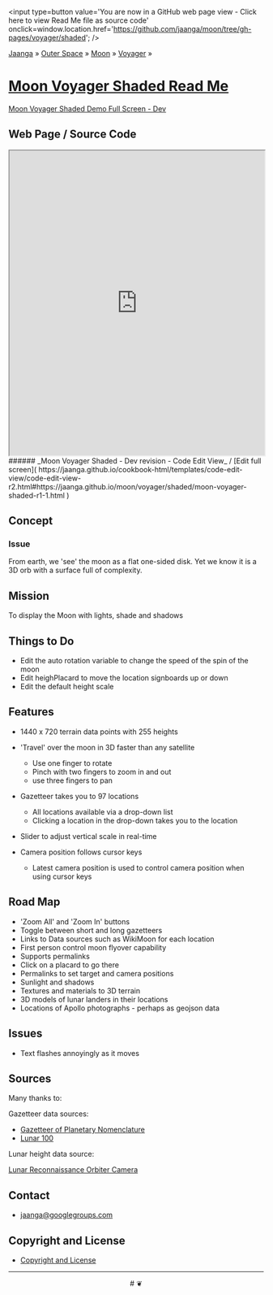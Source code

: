 <span style=display:none; >[You are now in a GitHub source code view - click here to view Read Me file as a web page]( https://jaanga.github.io/moon/voyager/shaded/index.html "View file as a web page." ) </span>
<input type=button value='You are now in a GitHub web page view - Click here to view Read Me file as source code' onclick=window.location.href='https://github.com/jaanga/moon/tree/gh-pages/voyager/shaded'; />

[Jaanga]( https://jaanga.github.io/ ) &raquo; [Outer Space]( https://jaanga.github.io/outer-space/ ) &raquo;  [Moon]( https://jaanga.github.io/moon/ ) &raquo; [Voyager]( https://jaanga.github.io/moon/voyager/ ) &raquo;

[Moon Voyager Shaded Read Me]( index.html )
===

[Moon Voyager Shaded Demo Full Screen - Dev]( https://jaanga.github.io/moon/voyager/shaded/dev/ )


## Web Page / Source Code

<iframe class=ifr src=https://jaanga.github.io/cookbook-html/templates/code-edit-view/code-edit-view-r2.html#https://jaanga.github.io/moon/voyager/shaded/moon-voyager-shaded-r1-1.html width=100% height=600px ></iframe>
###### _Moon Voyager Shaded - Dev revision - Code Edit View_ /  [Edit full screen]( https://jaanga.github.io/cookbook-html/templates/code-edit-view/code-edit-view-r2.html#https://jaanga.github.io/moon/voyager/shaded/moon-voyager-shaded-r1-1.html )


## Concept

### Issue

From earth, we 'see' the moon as a flat one-sided disk. Yet we know it is a 3D orb with a surface full of complexity.

## Mission

To display the Moon with lights, shade and shadows


## Things to Do

* Edit the auto rotation variable to change the speed of the spin of the moon
* Edit heighPlacard to move the location signboards up or down
* Edit the default height scale



## Features

* 1440 x 720 terrain data points with 255 heights
* 'Travel' over the moon in 3D faster than any satellite
	* Use one finger to rotate
	* Pinch with two fingers to zoom in and out
	* use three fingers to pan
* Gazetteer takes you to 97 locations
	* All locations available via a drop-down list
	* Clicking a location in the drop-down takes you to the location

* Slider to adjust vertical scale in real-time
* Camera position follows cursor keys
	* Latest camera position is used to control camera position when using cursor keys

<!--
* Supports permalinks
	* [Copernicus]( https://jaanga.github.io/moon-voyager/moon-rover-mobile/dev/index.html#20 )
	* [Gassendi]( https://jaanga.github.io/terrain-r2/viewers/moon-rover-mobile/dev/index.html#30 )
	* [Tycho]( https://jaanga.github.io/terrain-r2/viewers/moon-rover-mobile/dev/index.html#93 )
-->

## Road Map

* 'Zoom All' and 'Zoom In' buttons
* Toggle between short and long gazetteers
* Links to Data sources such as WikiMoon for each location
* First person control moon flyover capability
* Supports permalinks
* Click on a placard to go there
* Permalinks to set target and camera positions
* Sunlight and shadows
* Textures and materials to 3D terrain
* 3D models of lunar landers in their locations
* Locations of Apollo photographs - perhaps as geojson data

## Issues

* Text flashes annoyingly as it moves

## Sources

Many thanks to:

Gazetteer data sources:

* [Gazetteer of Planetary Nomenclature]( https://planetarynames.wr.usgs.gov/Page/MOON/target )
* [Lunar 100]( https://the-moon.wikispaces.com/Lunar+100 )

Lunar height data source:

[Lunar Reconnaissance Orbiter Camera]( https://wms.lroc.asu.edu/lroc/view_rdr/WAC_GLD100 )

## Contact

* jaanga@googlegroups.com

## Copyright and License

* [Copyright and License]( https://jaanga.github.io/#https://jaanga.github.io/jaanga-copyright-and-mit-license.md )

***

<center title="dingbat" >
# <a href=javascript:window.scrollTo(0,0); style=text-decoration:none; >❦</a>
</center>

